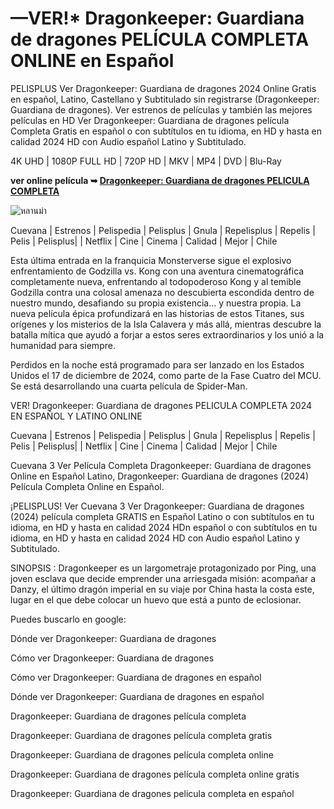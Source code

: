 <h1>—VER!* Dragonkeeper: Guardiana de dragones PELÍCULA COMPLETA ONLINE en Español</h1>

PELISPLUS Ver Dragonkeeper: Guardiana de dragones 2024 Online Gratis en español, Latino, Castellano y Subtitulado sin registrarse (Dragonkeeper: Guardiana de dragones). Ver estrenos de películas y también las mejores películas en HD Ver Dragonkeeper: Guardiana de dragones película Completa Gratis en español o con subtítulos en tu idioma, en HD y hasta en calidad 2024 HD con Audio español Latino y Subtitulado.

4K UHD | 1080P FULL HD | 720P HD | MKV | MP4 | DVD | Blu-Ray

<strong>ver online película ➥ <a href="https://do.my/ntm9s" rel="nofollow">Dragonkeeper: Guardiana de dragones PELICULA COMPLETA</a></strong>

<img src="https://i.ytimg.com/vi/hgGUtyFQv0c/maxresdefault.jpg" alt="หลานม่า" style="max-width: 100%;">

Cuevana | Estrenos | Pelispedia | Pelisplus | Gnula | Repelisplus | Repelis | Pelis | Pelisplus| | Netflix | Cine | Cinema | Calidad | Mejor | Chile

Esta última entrada en la franquicia Monsterverse sigue el explosivo enfrentamiento de Godzilla vs. Kong con una aventura cinematográfica completamente nueva, enfrentando al todopoderoso Kong y al temible Godzilla contra una colosal amenaza no descubierta escondida dentro de nuestro mundo, desafiando su propia existencia... y nuestra propia. La nueva película épica profundizará en las historias de estos Titanes, sus orígenes y los misterios de la Isla Calavera y más allá, mientras descubre la batalla mítica que ayudó a forjar a estos seres extraordinarios y los unió a la humanidad para siempre.

Perdidos en la noche está programado para ser lanzado en los Estados Unidos el 17 de diciembre de 2024, como parte de la Fase Cuatro del MCU. Se está desarrollando una cuarta película de Spider-Man.

VER! Dragonkeeper: Guardiana de dragones PELICULA COMPLETA 2024 EN ESPAÑOL Y LATINO ONLINE

Cuevana | Estrenos | Pelispedia | Pelisplus | Gnula | Repelisplus | Repelis | Pelis | Pelisplus| | Netflix | Cine | Cinema | Calidad | Mejor | Chile

Cuevana 3 Ver Película Completa Dragonkeeper: Guardiana de dragones Online en Español Latino, Dragonkeeper: Guardiana de dragones (2024) Película Completa Online en Español.

¡PELISPLUS! Ver Cuevana 3 Ver Dragonkeeper: Guardiana de dragones (2024) película completa GRATIS en Español Latino o con subtítulos en tu idioma, en HD y hasta en calidad 2024 HDn español o con subtítulos en tu idioma, en HD y hasta en calidad 2024 HD con Audio español Latino y Subtitulado.

SINOPSIS : Dragonkeeper es un largometraje protagonizado por Ping, una joven esclava que decide emprender una arriesgada misión: acompañar a Danzy, el último dragón imperial en su viaje por China hasta la costa este, lugar en el que debe colocar un huevo que está a punto de eclosionar.

Puedes buscarlo en google:

Dónde ver Dragonkeeper: Guardiana de dragones

Cómo ver Dragonkeeper: Guardiana de dragones

Cómo ver Dragonkeeper: Guardiana de dragones en español

Dónde ver Dragonkeeper: Guardiana de dragones en español

Dragonkeeper: Guardiana de dragones película completa

Dragonkeeper: Guardiana de dragones película completa gratis

Dragonkeeper: Guardiana de dragones película completa online

Dragonkeeper: Guardiana de dragones película completa online gratis

Dragonkeeper: Guardiana de dragones pelicula completa en español
